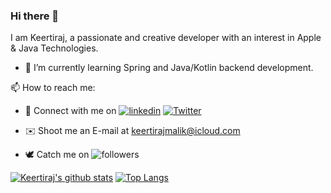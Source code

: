 ### Hi there 👋

I am Keertiraj, a passionate and creative developer with an interest in Apple & Java Technologies.

- 🔭 I’m currently learning Spring and Java/Kotlin backend development.
<!-- - 🤔 I’m looking for help with ...
- 👯 I’m looking to collaborate on iOS Apps and Swift Libraries.

- 💬 Ask me about Movies, Algorithms, and Science; in that order.-->

📫 How to reach me:

- 🤝 Connect with me on [![linkedin](https://img.shields.io/badge/LinkedIn-Keertiraj-blue)](https://www.linkedin.com/in/keertiraj-malik-43978a182) [![Twitter](https://img.shields.io/twitter/follow/keertiraj_malik?color=purple&label=Twitter&logoColor=purple&style=social)](https://twitter.com/keertiraj_malik) 

- ✉️ Shoot me an E-mail at [keertirajmalik@icloud.com](mailto:keertirajmalik@icloud.com)

- 🕊 Catch me on ![followers](https://img.shields.io/github/followers/keertirajmalik?color=purple&logoColor=purple&style=social)
<!-- 😄 Pronouns: ...
- ⚡ Fun fact: ...-->

[![Keertiraj's github stats](https://github-readme-stats.vercel.app/api?username=keertiraj-malik&theme=dracula&count_private=true&include_all_commits=true&bg_color=0d0d0d&title_color=ff2626&text_color=ffeaea&icon_color=ff2626)](https://github.com/Keertiraj-Malik)
[![Top Langs](https://github-readme-stats.vercel.app/api/top-langs/?username=Keertiraj-Malik&theme=dracula&hide=html,css,dockerfile&count_private=true&card_width=495&bg_color=0d0d0d&title_color=ff2626&text_color=ffeaea&icon_color=ff2626)](https://github.com/Keertiraj-Malik)
